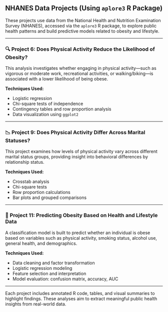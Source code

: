 ## NHANES Data Projects (Using `aplore3` R Package)

These projects use data from the National Health and Nutrition Examination Survey (NHANES), accessed via the `aplore3` R package, to explore public health patterns and build predictive models related to obesity and lifestyle.

---

### 🔍 Project 6: Does Physical Activity Reduce the Likelihood of Obesity?

This analysis investigates whether engaging in physical activity—such as vigorous or moderate work, recreational activities, or walking/biking—is associated with a lower likelihood of being obese.

**Techniques Used:**
- Logistic regression  
- Chi-square tests of independence  
- Contingency tables and row proportion analysis  
- Data visualization using `ggplot2`

---

### 📉 Project 9: Does Physical Activity Differ Across Marital Statuses?

This project examines how levels of physical activity vary across different marital status groups, providing insight into behavioral differences by relationship status.

**Techniques Used:**
- Crosstab analysis  
- Chi-square tests  
- Row proportion calculations  
- Bar plots and grouped comparisons

---

### 🤖 Project 11: Predicting Obesity Based on Health and Lifestyle Data

A classification model is built to predict whether an individual is obese based on variables such as physical activity, smoking status, alcohol use, general health, and demographics.

**Techniques Used:**
- Data cleaning and factor transformation  
- Logistic regression modeling  
- Feature selection and interpretation  
- Model evaluation: confusion matrix, accuracy, AUC

---

Each project includes annotated R code, tables, and visual summaries to highlight findings. These analyses aim to extract meaningful public health insights from real-world data.
